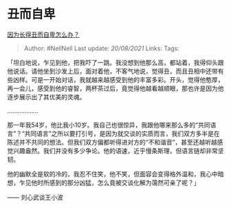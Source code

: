 # 丑而自卑
[因为长得丑而自卑怎么办？](https://www.zhihu.com/question/311454939/answer/724450650)

> Author: #NellNell
Last update: *20/08/2021*
Links:
Tags:

「坦白地说，乍见到他，把我吓了一跳。我没想到他那么高，都站着，我得仰头跟他说话。请他坐到沙发上后，面对着他，不客气地说，觉得丑，而且丑相中还带有些凶样。可是一开始对话，我就越来越感受到他的丰富多彩。开头，觉得他憨厚，再一会儿，感受到他的睿智，两杯茶过后，竟觉得他越看越顺眼，那也许是因为他逐步展示出了其优美的灵魂。

………………

那一年我54岁，他比我小10岁。我自己也很惊异，我跟他哪来那么多的“共同语言”？“共同语言”之所以要打引号，是因为就交谈的实质而言，我们双方多半是在陈述并不共同的想法。但我们双方偏都听得进对方的“不和谐音”，甚至还越听越感觉兴趣盎然。我们并没有多少争论。他的语速，近乎慢条斯理，但语言链却非常坚韧。

他的幽默全是软的冷的，我忍不住笑，他不笑，但面容会变得格外温和，我心中暗想，乍见他时所感到的那分凶猛，怎么竟被交谈化解为蔼然可亲了呢？」

—— 刘心武谈王小波

